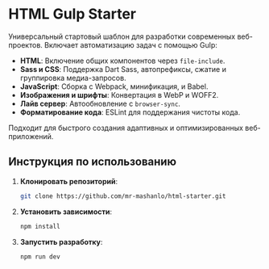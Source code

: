 # HTML Gulp Starter

Универсальный стартовый шаблон для разработки современных веб-проектов. Включает автоматизацию задач с помощью Gulp:

- **HTML**: Включение общих компонентов через `file-include`.
- **Sass и CSS**: Поддержка Dart Sass, автопрефиксы, сжатие и группировка медиа-запросов.
- **JavaScript**: Сборка с Webpack, минификация, и Babel.
- **Изображения и шрифты**: Конвертация в WebP и WOFF2.
- **Лайв сервер**: Автообновление с `browser-sync`.
- **Форматирование кода**: ESLint для поддержания чистоты кода.

Подходит для быстрого создания адаптивных и оптимизированных веб-приложений.

## Инструкция по использованию

1. **Клонировать репозиторий**:
   ```bash
   git clone https://github.com/mr-mashanlo/html-starter.git
   ```

2. **Установить зависимости**:
   ```bash
   npm install
   ```

3. **Запустить разработку**:
   ```bash
   npm run dev
   ```